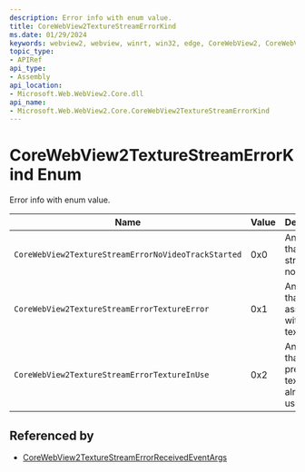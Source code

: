```yaml
---
description: Error info with enum value.
title: CoreWebView2TextureStreamErrorKind
ms.date: 01/29/2024
keywords: webview2, webview, winrt, win32, edge, CoreWebView2, CoreWebView2Controller, browser control, edge html, CoreWebView2TextureStreamErrorKind
topic_type:
- APIRef
api_type:
- Assembly
api_location:
- Microsoft.Web.WebView2.Core.dll
api_name:
- Microsoft.Web.WebView2.Core.CoreWebView2TextureStreamErrorKind
---
```


# CoreWebView2TextureStreamErrorKind Enum

Error info with enum value.

| Name |  Value | Description |
|--|--|--|
|`CoreWebView2TextureStreamErrorNoVideoTrackStarted` | 0x0  |  An error that texture stream is not active.|
|`CoreWebView2TextureStreamErrorTextureError` | 0x1  |  An error that is associated with the texture.|
|`CoreWebView2TextureStreamErrorTextureInUse` | 0x2  |  An error that presenting texture is already in use.|


## Referenced by

- [CoreWebView2TextureStreamErrorReceivedEventArgs](corewebview2texturestreamerrorreceivedeventargs.md)
